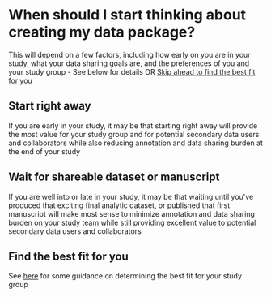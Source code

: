 # When should I start thinking about creating my data package? 

This will depend on a few factors, including how early on you are in your study, what your data sharing goals are, and the preferences of you and your study group - See below for details OR [Skip ahead to find the best fit for you](../guide/index.md)

## Start right away
If you are early in your study, it may be that starting right away will provide the most value for your study group and for potential secondary data users and collaborators while also reducing annotation and data sharing burden at the end of your study

## Wait for shareable dataset or manuscript
If you are well into or late in your study, it may be that waiting until you've produced that exciting final analytic dataset, or published that first manuscript will make most sense to minimize annotation and data sharing burden on your study team while still providing excellent value to potential secondary data users and collaborators

## Find the best fit for you
See [here](../guide/index.md) for some guidance on determining the best fit for your study group